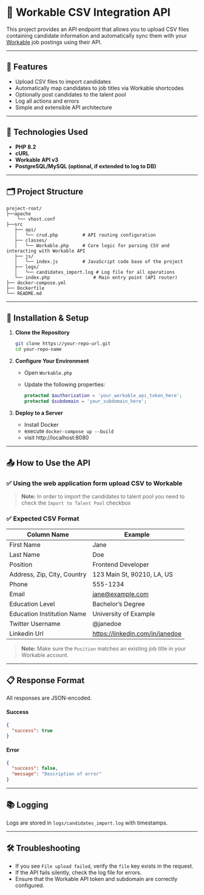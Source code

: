 
# 📁 Workable CSV Integration API

This project provides an API endpoint that allows you to upload CSV files containing candidate information and automatically sync them with your [Workable](https://www.workable.com/) job postings using their API.

---

## 📌 Features

- Upload CSV files to import candidates
- Automatically map candidates to job titles via Workable shortcodes
- Optionally post candidates to the talent pool
- Log all actions and errors
- Simple and extensible API architecture

---

## 🚀 Technologies Used

- **PHP 8.2**
- **cURL**
- **Workable API v3**
- **PostgreSQL/MySQL (optional, if extended to log to DB)**

---

## 🗂 Project Structure

```
project-root/
├──apache
    └── vhost.conf
├──src
   ├── api/
   │   └── crud.php         # API routing configuration
   ├── classes/
   │   └── Workable.php     # Core logic for parsing CSV and interacting with Workable API
   ├── js/
   │   └── index.js         # JavaScript code base of the project
   ├── logs/
   │   └── candidates_import.log # Log file for all operations
   └── index.php                # Main entry point (API router)
├── docker-compose.yml
├── Dockerfile
└── README.md
```

---

## 🔧 Installation & Setup

1. **Clone the Repository**

   ```bash
   git clone https://your-repo-url.git
   cd your-repo-name
   ```

2. **Configure Your Environment**

   - Open `Workable.php`
   - Update the following properties:

     ```php
     protected $authorization = 'your_workable_api_token_here';
     protected $subdomain = 'your_subdomain_here';
     ```

3. **Deploy to a Server**

   - Install Docker
   - execute ``` docker-compose up --build ```
   - visit http://localhost:8080

---

## 📤 How to Use the API

### ✅ Using the web application form upload CSV to Workable
> **Note:** In order to import the candidates to talent pool you need to check the `Import to Talent Pool` checkbox

### ✅ Expected CSV Format

| Column Name                  | Example                    |
|-----------------------------|----------------------------|
| First Name                  | Jane                       |
| Last Name                   | Doe                        |
| Position                    | Frontend Developer         |
| Address, Zip, City, Country | 123 Main St, 90210, LA, US |
| Phone                       | 555-1234                   |
| Email                       | jane@example.com           |
| Education Level             | Bachelor’s Degree          |
| Education Institution Name  | University of Example      |
| Twitter Username            | @janedoe                   |
| Linkedin Url                | https://linkedin.com/in/janedoe |

> **Note:** Make sure the `Position` matches an existing job title in your Workable account.

---

## 📋 Response Format

All responses are JSON-encoded.

#### Success

```json
{
  "success": true
}
```

#### Error

```json
{
  "success": false,
  "message": "Description of error"
}
```

---

## 📚 Logging

Logs are stored in `logs/candidates_import.log` with timestamps.

---

## 🛠 Troubleshooting

- If you see `File upload failed`, verify the `file` key exists in the request.
- If the API fails silently, check the log file for errors.
- Ensure that the Workable API token and subdomain are correctly configured.
